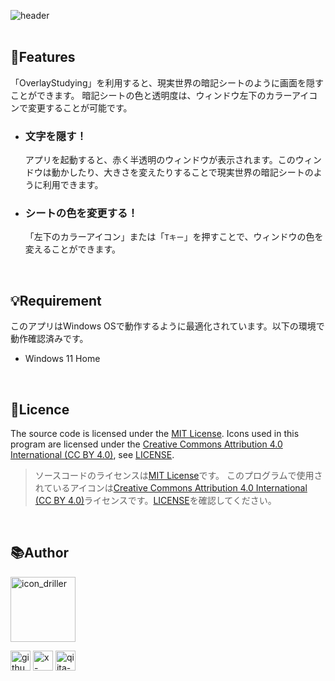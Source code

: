 ![header](https://github.com/user-attachments/assets/6e315a35-a248-4854-bef5-133dc6bb48ae)
<br>
<br>
## 📌Features
「OverlayStudying」を利用すると、現実世界の暗記シートのように画面を隠すことができます。 暗記シートの色と透明度は、ウィンドウ左下のカラーアイコンで変更することが可能です。

- ### 文字を隠す！
    アプリを起動すると、赤く半透明のウィンドウが表示されます。このウィンドウは動かしたり、大きさを変えたりすることで現実世界の暗記シートのように利用できます。

- ### シートの色を変更する！
    「左下のカラーアイコン」または「`Tキー`」を押すことで、ウィンドウの色を変えることができます。

<br>

## 💡Requirement
このアプリはWindows OSで動作するように最適化されています。以下の環境で動作確認済みです。
- Windows 11 Home

<br>

## 🪪Licence
The source code is licensed under the [MIT License](https://opensource.org/license/mit).
Icons used in this program are licensed under the [Creative Commons Attribution 4.0 International (CC BY 4.0)](https://creativecommons.org/licenses/by-sa/4.0/), see [LICENSE](./LICENSE).
<br>
> ソースコードのライセンスは[MIT License](https://opensource.org/license/mit)です。
このプログラムで使用されているアイコンは[Creative Commons Attribution 4.0 International (CC BY 4.0)](https://creativecommons.org/licenses/by-sa/4.0/)ライセンスです。[LICENSE](./LICENSE)を確認してください。

<br>

## 📚Author
<img width="104" alt="icon_driller" src="https://github.com/user-attachments/assets/283de1f1-3d91-4186-a3ac-45fb3b32b4a3">
<br>

[<img width="32" alt="github-mark" src="https://github.com/user-attachments/assets/aac2e70c-0694-49e9-8648-1970c08a57bd">](https://github.com/Sea-cl0g)
[<img width="32" alt="x-logo-black" src="https://github.com/user-attachments/assets/dc730c9f-8d64-493f-a78c-ff7206166759">](https://x.com/boo_manKnow408)
[<img width="32" alt="qiita-icon" src="https://github.com/user-attachments/assets/7ee1aa97-82b1-49b8-8e2b-1c2a0c0dc613">](https://qiita.com/boo_manKnow)
